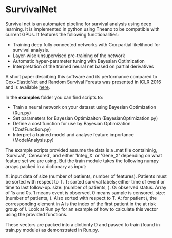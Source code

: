 # SurvivalNet
Survival net is an automated pipeline for survival analysis using deep learning. It is implemented in python using Theano to be compatible with current GPUs. It features the following functionalities:

* Training deep fully connected networks with Cox partial likelihood for survival analysis.
* Layer-wise unsupervised pre-training of the network
* Automatic hyper-parameter tuning with Bayesian Optimization
* Interpretation of the trained neural net based on partial derivatives

A short paper descibing this software and its performance compared to Cox+ElasticNet and Random Survival Forests was presented in ICLR 2016 and is available [here](https://arxiv.org/pdf/1609.08663.pdf).

In the **examples** folder you can find scripts to:

* Train a neural network on your dataset using Bayesian Optimization (Run.py)
* Set parameters for Bayesian Optimizaiton (BayesianOptimization.py)
* Define a cost function for use by Bayesian Optimization (CostFunction.py)
* Interpret a trained model and analyse feature importance (ModelAnalysis.py)

The example scripts provided assume the data is a .mat file containinig, 'Survival', 'Censored', and either 'Integ\_X' or 'Gene\_X' depending on what feature set we are using. But the train module takes the following numpy arrays packed in a dictionary as input:

X: input data of size (number of patients, number of features). Patients must be sorted with respect to T.
T: sorted survival labels; either time of event or time to last follow-up. size: (number of patients, ).
O: observed status. Array of 1s and 0s. 1 means event is observed, 0 means sample is censored. size: (number of patients, ). Also sorted with respect to T.
A: for patient _i_, the corresponding element in A is the index of the first patient in the at risk group of _i_. Look at Run.py for an example of how to calculate this vector using the provided functions.

These vectors are packed into a dictionty D and passed to train (found in train.py module) as demonstrated in Run.py.
